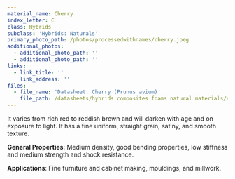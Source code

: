 ```yaml
---
material_name: Cherry
index_letter: C
class: Hybrids
subclass: 'Hybrids: Naturals'
primary_photo_path: /photos/processedwithnames/cherry.jpeg
additional_photos:
  - additional_photo_path: ''
  - additional_photo_path: ''
links:
  - link_title: ''
    link_address: ''
files:
  - file_name: 'Datasheet: Cherry (Prunus avium)'
    file_path: /datasheets/hybrids composites foams natural materials/natural materials/cherry(prunus avium).pdf
---
```


It varies from rich red to reddish brown and will darken with age and on exposure to light. It has a fine uniform, straight grain, satiny, and smooth texture.

**General Properties**: Medium density, good bending properties, low stiffness and medium strength and shock resistance.

**Applications**: Fine furniture and cabinet making, mouldings, and millwork.